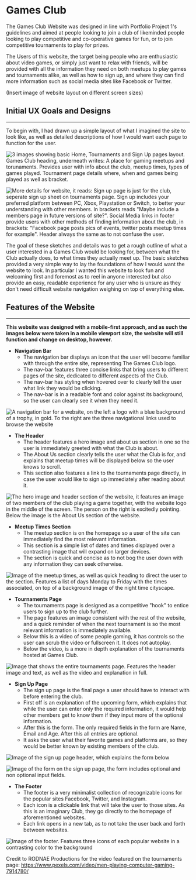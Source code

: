 # Games Club

The Games Club Website was designed in line with Portfolio Project 1's guidelines and aimed at people looking to join a club of likeminded people looking to play competitive and co-operative games for fun, or to join competitive tournaments to play for prizes.

The Users of this website, the target being people who are enthusiastic about video games, or simply just want to relax with friends, will be provided with all the information they need on both meetups to play games and tournaments alike, as well as how to sign up, and where they can find more information such as social media sites like Facebook or Twitter. 

(Insert image of website layout on different screen sizes)

## Initial UX Goals and Designs
<hr>

To begin with, I had drawn up a simple layout of what I imagined the site to look like, as well as detailed descriptions of how I would want each page to function for the user.

![3 images showing basic Home, Tournaments and Sign Up pages layout. Games Club heading, underneath writes: A place for gaming meetups and torunaments. Provides user with info about the club, meetup times, types of games played. Tournament page details where, when and games being played as well as bracket.](/assets/images/readme-images/page1.jpg)

![More details for website, it reads: Sign up page is just for the club, seperate sign up sheet on tournaments page. Sign up includes your preferred platform between PC, Xbox, Playstation or Switch, to better your understanding with other members. In brackets reads "Maybe include a members page in future versions of site?". Social Media links in footer provide users with other methods of finding information about the club, in brackets: "Facebook page posts pics of events, twitter posts meetup times for example". Header always the same as to not confuse the user.](assets/images/readme-images/page2.jpg)

The goal of these sketches and details was to get a rough outline of what a user interested in a Games Club would be looking for, between what the Club actually does, to what times they actually meet up. The basic sketches provided a very simple way to lay the foundations of how I would want the website to look. In particular I wanted this website to look fun and welcoming first and foremost as to reel in anyone interested but also provide an easy, readable experience for any user who is unsure as they don't need difficult website navigation weighing on top of everything else.

## Features of the Website
<hr>

**This website was designed with a mobile-first approach, and as such the images below were taken in a mobile viewport size, the website will still function and change on desktop, however.**

* **Navigation Bar** 
    * The navigation bar displays an icon that the user will become familiar with through the entire site, representing The Games Club logo.
    * The nav-bar features three concise links that bring users to different pages of the site, dedicated to different aspects of the Club.
    * The nav-bar has styling when hovered over to clearly tell the user what link they would be clicking.
    * The nav-bar is in a readable font and color against its background, so the user can clearly see it when they need it. 

![A navigation bar for a website, on the left a logo with a blue background of a trophy, in gold. To the right are the three navigational links used to browse the website](assets/images/readme-images/navbar.PNG)

* **The Header**
    * The header features a hero image and about us section in one so the user is immediately greeted with what the Club is about.
    * The About Us section clearly tells the user what the Club is for, and explains that meetup times will be displayed below so the user knows to scroll.
    * This section also features a link to the tournaments page directly, in case the user would like to sign up immediately after reading about it.

![The hero image and header section of the website, it features an image of two members of the club playing a game together, with the website logo in the middle of the screen. The person on the right is excitedly pointing. Below the image is the About Us section of the website.](assets/images/readme-images/header.PNG)

* **Meetup Times Section**
    * The meetup section is on the homepage so a user of the site can immediately find the most relevant information.
    * This section is a simple list of dates and times displayed over a contrasting image that will expand on larger devices.
    * The section is quick and concise as to not bog the user down with any information they can seek otherwise.

![Image of the meetup times, as well as quick heading to direct the user to the section. Features a list of days Monday to Friday with the times associated, on top of a background image of the night time cityscape.](assets/images/readme-images/meetup-times.PNG)

* **Tournaments Page**
    * The tournaments page is designed as a competitive "hook" to entice users to sign up to the club further.
    * The page features an image consistent with the rest of the website, and a quick reminder of when the next tournament is so the most relevant information is immediately available.
    * Below this is a video of some people gaming, it has controls so the user can scrub the video or fullscreen it. It does not autoplay.
    * Below the video, is a more in depth explanation of the tournaments hosted at Games Club.

![Image that shows the entire tournaments page. Features the header image and text, as well as the video and explanation in full.](assets/images/readme-images/tournaments.PNG)

* **Sign Up Page**
    * The sign up page is the final page a user should have to interact with before entering the club. 
    * First off is an explanation of the upcoming form, which explains that while the user can enter only the required information, it would help other members get to know them if they input more of the optional information.
    * After this is the form. The only required fields in the form are Name, Email and Age. After this all entries are optional.
    * It asks the user what their favorite games and platforms are, so they would be better known by existing members of the club.

![Image of the sign up page header, which explains the form below](assets/images/readme-images/signup1.PNG)

![Image of the form on the sign up page, the form includes optional and non optional input fields.](assets/images/readme-images/signup2.PNG)

* **The Footer**
    * The footer is a very minimalist collection of recognizable icons for the popular sites Facebook, Twitter, and Instagram.
    * Each icon is a clickable link that will take the user to those sites. As this is an imaginary Club, they go directly to the homepage of aforementioned websites.
    * Each link opens in a new tab, as to not take the user back and forth between websites.

![Image of the footer. Features three icons of each popular website in a contrasting color to the background](assets/images/readme-images/footer.PNG)



Credit to RODNAE Productions for the video featured on the tournaments page: https://www.pexels.com/video/men-playing-computer-gaming-7914780/